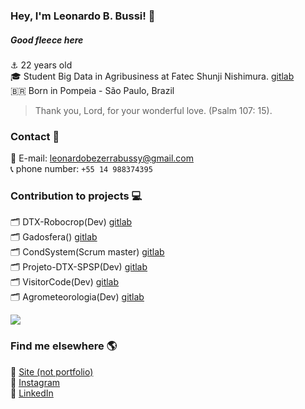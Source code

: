 ### Hey, I'm Leonardo B. Bussi! 👋


##### Good fleece here

⚓️ 22 years old <br>
🎓 Student Big Data in Agribusiness at Fatec Shunji Nishimura. [gitlab](https://gitlab.com/bdag/) <br>
🇧🇷 Born in Pompeia - São Paulo, Brazil <br>

> Thank you, Lord, for your wonderful love. (Psalm 107: 15).

### Contact 📱

📨 E-mail: leonardobezerrabussy@gmail.com <br>
📞 phone number: ` +55 14 988374395 ` <br>

### Contribution to projects 💻

🗂 DTX-Robocrop(Dev) [gitlab](https://gitlab.com/dtx-robocrop) <br>
🗂 Gadosfera() [gitlab](https://gitlab.com/bdag/gadosfera) <br>
🗂 CondSystem(Scrum master) [gitlab](https://gitlab.com/bdag/condsystem) <br>
🗂 Projeto-DTX-SPSP(Dev) [gitlab](https://gitlab.com/BDAg/Projeto-DTX-SPSP) <br>
🗂 VisitorCode(Dev) [gitlab](https://gitlab.com/BDAg/qrcodevisits) <br>
🗂 Agrometeorologia(Dev) [gitlab](https://gitlab.com/BDAg/Agrometeorologia) <br>


  <img align="center" src="https://github-readme-stats.anuraghazra1.vercel.app/api/top-langs/?username=leonardobussi&layout=compact" />


### Find me elsewhere 🌎

🚀 [Site (not portfolio)](https://leonardobussi.github.io) <br>
📸 [Instagram](https://instagram.com/bussi_leo) <br>
💼 [LinkedIn](https://www.linkedin.com/in/leonardobbussi/) <br>
